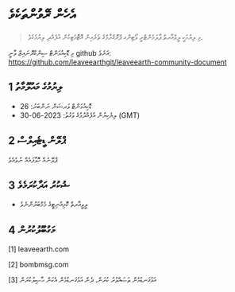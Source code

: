 # އެހެން ރޭވުންތަކެވެ

>މި ލިޔުމަކީ ލީވްއާރތް ޕާލަމެންޓްރީ ވޯޓިންގ ޕްރޮގްރާމްގެ ތެރެއިން އޮޓޮމެޓިކުން އުފެއްދި ލިޔުމެކެވެ.

މި ޑޮކިއުމަންޓް ސިންކްރޮނައިޒް ވާނީ github އަށެވެ: https://github.com/leaveearthgit/leaveearth-community-document

## 1 ލިޔުމުގެ މައުލޫމާތު

- ޑޮކިއުމަންޓް ވަރޝަން ނަންބަރު: 26
- ލިޔެކިޔުން އުފެއްދުމުގެ ވަގުތު: 2023-06-30 (GMT)

## 2 ޕްލޭން ޑީޓެއިލްސް

ޕްލޭނެއް ހޮވާފައެއް ނުވެއެވެ

## 3 ޝުކުރު އަދާކުރަމެވެ
* ލީވީއާރތް ކޮމިއުނިޓީގެ މެމްބަރުންނެވެ

## 4 މަގުބޫލުކުރުން
[1] leaveearth.com

[2] bombmsg.com

[3] އަޅުގަނޑުމެން ތަޞައްވުރު ކުރަން، ދެން އަޅުގަނޑުމެން އެކަން ޙާޞިލުކުރަން